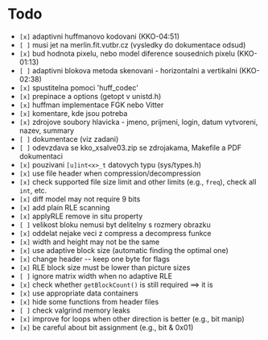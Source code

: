 # Todo

* `[x]` adaptivni huffmanovo kodovani (KKO-04:51)
* `[ ]` musi jet na merlin.fit.vutbr.cz (vysledky do dokumentace odsud)
* `[x]` bud hodnota pixelu, nebo model diference sousednich pixelu (KKO-01:13)
* `[ ]` adaptivni blokova metoda skenovani - horizontalni a vertikalni (KKO-02:38)
* `[x]` spustitelna pomoci 'huff_codec'
* `[x]` prepinace a options (getopt v unistd.h)
* `[x]` huffman implementace FGK nebo Vitter
* `[x]` komentare, kde jsou potreba
* `[x]` zdrojove soubory hlavicka - jmeno, prijmeni, login, datum vytvoreni, nazev, summary
* `[ ]` dokumentace (viz zadani)
* `[ ]` odevzdava se kko_xsalve03.zip se zdrojakama, Makefile a PDF dokumentaci
* `[x]` pouzivani `[u]int<x>_t` datovych typu (sys/types.h)
* `[x]` use file header when compression/decompression
* `[x]` check supported file size limit and other limits (e.g., `freq`), check all `int`, etc.
* `[x]` diff model may not require 9 bits
* `[x]` add plain RLE scanning
* `[x]` applyRLE remove in situ property
* `[ ]` velikost bloku nemusi byt delitelny s rozmery obrazku
* `[x]` oddelat nejake veci z compress a decompress funkce
* `[x]` width and height may not be the same
* `[x]` use adaptive block size (automatic finding the optimal one)
* `[x]` change header -- keep one byte for flags
* `[x]` RLE block size must be lower than picture sizes
* `[ ]` ignore matrix width when no adaptive RLE
* `[x]` check whether `getBlockCount()` is still required ==> it is
* `[x]` use appropriate data containers
* `[x]` hide some functions from header files
* `[ ]` check valgrind memory leaks
* `[x]` improve for loops when other direction is better (e.g., bit manip)
* `[x]` be careful about bit assignment (e.g., bit & 0x01)
